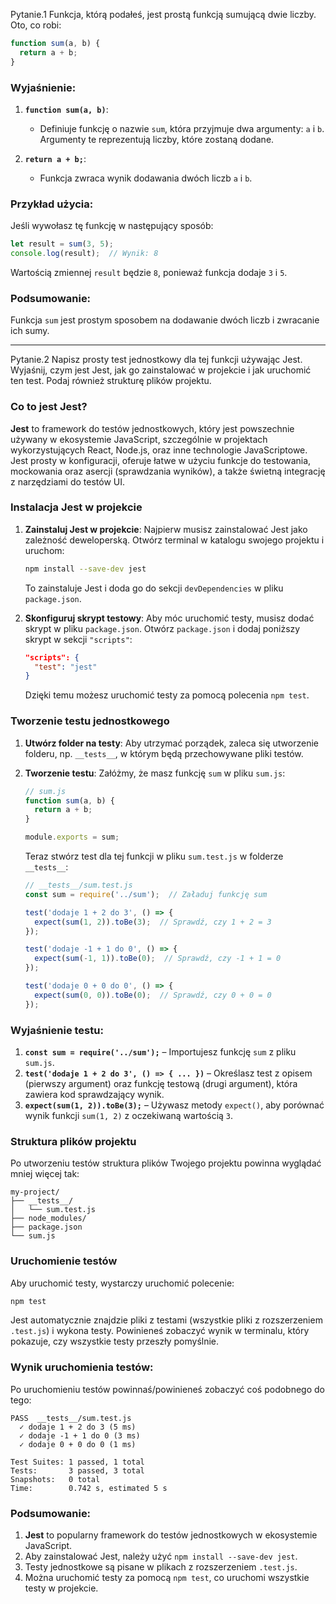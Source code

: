 Pytanie.1
Funkcja, którą podałeś, jest prostą funkcją sumującą dwie liczby. Oto, co robi:

```javascript
function sum(a, b) {
  return a + b;
}
```

### Wyjaśnienie:

1. **`function sum(a, b)`**:

   * Definiuje funkcję o nazwie `sum`, która przyjmuje dwa argumenty: `a` i `b`. Argumenty te reprezentują liczby, które zostaną dodane.
2. **`return a + b;`**:

   * Funkcja zwraca wynik dodawania dwóch liczb `a` i `b`.

### Przykład użycia:

Jeśli wywołasz tę funkcję w następujący sposób:

```javascript
let result = sum(3, 5);
console.log(result);  // Wynik: 8
```

Wartością zmiennej `result` będzie `8`, ponieważ funkcja dodaje `3` i `5`.

### Podsumowanie:

Funkcja `sum` jest prostym sposobem na dodawanie dwóch liczb i zwracanie ich sumy.

------------------------
Pytanie.2
Napisz prosty test jednostkowy dla tej funkcji używając Jest. Wyjaśnij, czym jest Jest, jak go zainstalować w projekcie i jak uruchomić ten test. Podaj również strukturę plików projektu.

### Co to jest **Jest**?

**Jest** to framework do testów jednostkowych, który jest powszechnie używany w ekosystemie JavaScript, szczególnie w projektach wykorzystujących React, Node.js, oraz inne technologie JavaScriptowe. Jest prosty w konfiguracji, oferuje łatwe w użyciu funkcje do testowania, mockowania oraz asercji (sprawdzania wyników), a także świetną integrację z narzędziami do testów UI.

### Instalacja **Jest** w projekcie

1. **Zainstaluj Jest w projekcie**:
   Najpierw musisz zainstalować Jest jako zależność deweloperską. Otwórz terminal w katalogu swojego projektu i uruchom:

   ```bash
   npm install --save-dev jest
   ```

   To zainstaluje Jest i doda go do sekcji `devDependencies` w pliku `package.json`.

2. **Skonfiguruj skrypt testowy**:
   Aby móc uruchomić testy, musisz dodać skrypt w pliku `package.json`. Otwórz `package.json` i dodaj poniższy skrypt w sekcji `"scripts"`:

   ```json
   "scripts": {
     "test": "jest"
   }
   ```

   Dzięki temu możesz uruchomić testy za pomocą polecenia `npm test`.

### Tworzenie testu jednostkowego

1. **Utwórz folder na testy**:
   Aby utrzymać porządek, zaleca się utworzenie folderu, np. `__tests__`, w którym będą przechowywane pliki testów.

2. **Tworzenie testu**:
   Załóżmy, że masz funkcję `sum` w pliku `sum.js`:

   ```javascript
   // sum.js
   function sum(a, b) {
     return a + b;
   }

   module.exports = sum;
   ```

   Teraz stwórz test dla tej funkcji w pliku `sum.test.js` w folderze `__tests__`:

   ```javascript
   // __tests__/sum.test.js
   const sum = require('../sum');  // Załaduj funkcję sum

   test('dodaje 1 + 2 do 3', () => {
     expect(sum(1, 2)).toBe(3);  // Sprawdź, czy 1 + 2 = 3
   });

   test('dodaje -1 + 1 do 0', () => {
     expect(sum(-1, 1)).toBe(0);  // Sprawdź, czy -1 + 1 = 0
   });

   test('dodaje 0 + 0 do 0', () => {
     expect(sum(0, 0)).toBe(0);  // Sprawdź, czy 0 + 0 = 0
   });
   ```

### Wyjaśnienie testu:

1. **`const sum = require('../sum');`** – Importujesz funkcję `sum` z pliku `sum.js`.
2. **`test('dodaje 1 + 2 do 3', () => { ... })`** – Określasz test z opisem (pierwszy argument) oraz funkcję testową (drugi argument), która zawiera kod sprawdzający wynik.
3. **`expect(sum(1, 2)).toBe(3);`** – Używasz metody `expect()`, aby porównać wynik funkcji `sum(1, 2)` z oczekiwaną wartością `3`.

### Struktura plików projektu

Po utworzeniu testów struktura plików Twojego projektu powinna wyglądać mniej więcej tak:

```
my-project/
├── __tests__/
│   └── sum.test.js
├── node_modules/
├── package.json
└── sum.js
```

### Uruchomienie testów

Aby uruchomić testy, wystarczy uruchomić polecenie:

```bash
npm test
```

Jest automatycznie znajdzie pliki z testami (wszystkie pliki z rozszerzeniem `.test.js`) i wykona testy. Powinieneś zobaczyć wynik w terminalu, który pokazuje, czy wszystkie testy przeszły pomyślnie.

### Wynik uruchomienia testów:

Po uruchomieniu testów powinnaś/powinieneś zobaczyć coś podobnego do tego:

```
PASS  __tests__/sum.test.js
  ✓ dodaje 1 + 2 do 3 (5 ms)
  ✓ dodaje -1 + 1 do 0 (3 ms)
  ✓ dodaje 0 + 0 do 0 (1 ms)

Test Suites: 1 passed, 1 total
Tests:       3 passed, 3 total
Snapshots:   0 total
Time:        0.742 s, estimated 5 s
```

### Podsumowanie:

1. **Jest** to popularny framework do testów jednostkowych w ekosystemie JavaScript.
2. Aby zainstalować Jest, należy użyć `npm install --save-dev jest`.
3. Testy jednostkowe są pisane w plikach z rozszerzeniem `.test.js`.
4. Można uruchomić testy za pomocą `npm test`, co uruchomi wszystkie testy w projekcie.

